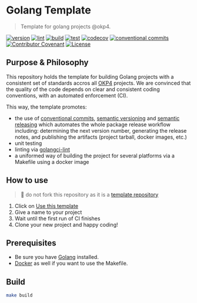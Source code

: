 # Golang Template

> Template for golang projects @okp4.

[![version](https://img.shields.io/github/v/release/okp4/template-go?style=for-the-badge&logo=github)](https://github.com/okp4/template-go/releases)
[![lint](https://img.shields.io/github/actions/workflow/status/okp4/template-go/lint.yml?branch=main&label=lint&style=for-the-badge&logo=github)](https://github.com/okp4/template-go/actions/workflows/lint.yml)
[![build](https://img.shields.io/github/actions/workflow/status/okp4/template-go/build.yml?branch=main&label=build&style=for-the-badge&logo=github)](https://github.com/okp4/template-go/actions/workflows/build.yml)
[![test](https://img.shields.io/github/actions/workflow/status/okp4/template-go/test.yml?branch=main&label=test&style=for-the-badge&logo=github)](https://github.com/okp4/template-go/actions/workflows/test.yml)
[![codecov](https://img.shields.io/codecov/c/github/okp4/template-go?style=for-the-badge&token=6NL9ICGZQS&logo=codecov)](https://codecov.io/gh/okp4/template-go)
[![conventional commits](https://img.shields.io/badge/Conventional%20Commits-1.0.0-yellow.svg?style=for-the-badge&logo=conventionalcommits)](https://conventionalcommits.org)
[![Contributor Covenant](https://img.shields.io/badge/Contributor%20Covenant-2.1-4baaaa.svg?style=for-the-badge)](https://github.com/okp4/.github/blob/main/CODE_OF_CONDUCT.md)
[![License](https://img.shields.io/badge/License-BSD_3--Clause-blue.svg?style=for-the-badge)](https://opensource.org/licenses/BSD-3-Clause)

## Purpose & Philosophy

This repository holds the template for building Golang projects with a consistent set of standards accros all [OKP4](https://github.com/okp4) projects. We are convinced that the quality of the code depends on clear and consistent coding conventions, with an automated enforcement (CI).

This way, the template promotes:

- the use of [conventional commits](https://www.conventionalcommits.org/en/v1.0.0/), [semantic versioning](https://semver.org/) and [semantic releasing](https://github.com/cycjimmy/semantic-release-action) which automates the whole package release workflow including: determining the next version number, generating the release notes, and publishing the artifacts (project tarball, docker images, etc.)
- unit testing
- linting via [golangci-lint](https://github.com/golangci/golangci-lint)
- a uniformed way of building the project for several platforms via a Makefile using a docker image

## How to use

> 🚨 do not fork this repository as it is a [template repository](https://docs.github.com/en/repositories/creating-and-managing-repositories/creating-a-repository-from-a-template)

1. Click on [Use this template](https://github.com/okp4/template-go/generate)
2. Give a name to your project
3. Wait until the first run of CI finishes
4. Clone your new project and happy coding!

## Prerequisites

- Be sure you have [Golang](https://go.dev/doc/install) installed.
- [Docker](https://docs.docker.com/engine/install/) as well if you want to use the Makefile.

## Build

```sh
make build
```

